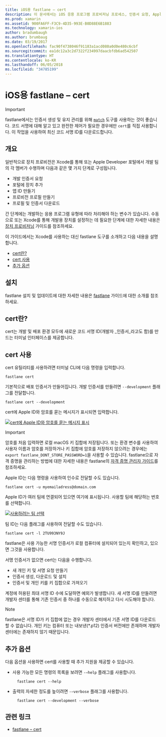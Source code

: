 ```yaml
---
title: iOS용 fastlane – cert
description: 이 문서에서는 iOS 응용 프로그램 프로비저닝 프로세스, 인증서 요청, Apple의 개발자 포털에 장치 추가, 앱 ID 만들기 등의 많은 부분을 자동화하는 도구인 fastlane을 설명합니다.
ms.prod: xamarin
ms.assetid: 900FA6FF-F3C9-4D35-993E-B0D88E6B1883
ms.technology: xamarin-ios
author: bradumbaugh
ms.author: brumbaug
ms.date: 03/19/2017
ms.openlocfilehash: fac90f4738046f91183a1acd080a0d0e480c6cbf
ms.sourcegitcommit: ea1dc12a3c2d7322f234997daacbfdb6ad542507
ms.translationtype: HT
ms.contentlocale: ko-KR
ms.lasthandoff: 06/05/2018
ms.locfileid: "34785199"
---
```

# <a name="fastlane-for-ios--cert"></a>iOS용 fastlane – cert

> [!IMPORTANT]
> fastlane에서는 인증서 생성 및 유지 관리를 위해 [`match`](~/ios/deploy-test/provisioning/fastlane/match.md) 도구를 사용하는 것이 좋습니다. 코드 서명에 대해 알고 있고 완전한 제어가 필요한 경우에만 `cert`를 직접 사용합니다. 이 작업을 사용하여 최신 코드 서명 ID를 다운로드합니다.

## <a name="overview"></a>개요

일반적으로 장치 프로비전은 Xcode를 통해 또는 Apple Developer 포털에서 개발 팀의 각 멤버가 수행하며 다음과 같은 몇 가지 단계로 구성됩니다.

- 개발 인증서 요청
- 포털에 장치 추가
- 앱 ID 만들기
- 프로비전 프로필 만들기
- 프로필 및 인증서 다운로드

간 단계에는 개발하는 응용 프로그램 유형에 따라 처리해야 하는 변수가 있습니다. 수동으로 또는 Xcode를 통해 개발용 장치를 설정하는 데 필요한 단계에 대한 자세한 내용은 [장치 프로비저닝](~/ios/get-started/installation/device-provisioning/index.md) 가이드를 참조하세요.

이 가이드에서는 Xcode를 사용하는 대신 fastlane 도구를 소개하고 다음 내용을 설명합니다.

- [cert란?](#whatiscert)
- [cert 사용](#using)
- [추가 옵션](#options)

## <a name="installation"></a>설치

fastlane 설치 및 업데이트에 대한 자세한 내용은 [fastlane](~/ios/deploy-test/provisioning/fastlane/index.md#Installation) 가이드에 대한 소개를 참조하세요.

<a name="whatiscert" />

## <a name="what-is-cert"></a>cert란?

cert는 개발 및 배포 환경 모두에 새로운 코드 서명 ID(개발자 _인증서_라고도 함)를 만드는 터미널 인터페이스를 제공합니다.

<a name="using" />

## <a name="using-cert"></a>cert 사용

cert 유틸리티를 사용하려면 터미널 CLI에 다음 명령을 입력합니다.

    fastlane cert

기본적으로 배포 인증서가 만들어집니다. 개발 인증서를 만들려면 `--development` 플래그를 전달합니다.

    fastlane cert --development

cert에 Apple ID와 암호를 묻는 메시지가 표시되면 입력합니다.

[![](cert-images/fastlane-image1.png "cert에 Apple ID와 암호를 묻는 메시지 표시")](cert-images/fastlane-image1.png#lightbox)

> [!IMPORTANT]
> 암호를 처음 입력하면 로컬 macOS 키 집합에 저장됩니다. 또는 환경 변수를 사용하여 사용자 이름과 암호를 저장하거나 키 집합에 암호를 저장하지 않으려는 경우에는 `export fastlane_DONT_STORE_PASSWORD=1`을 사용할 수 있습니다. fastlane으로 자격 증명을 관리하는 방법에 대한 자세한 내용은 fastlane의 [자격 증명 관리자 가이드](https://github.com/fastlane/fastlane/blob/master/credentials_manager/README.md)를 참조하세요.

Apple ID는 다음 명령을 사용하여 인수로 전달할 수도 있습니다.

    fastlane cert -u myemailadress@domain.com

Apple ID가 여러 팀에 연결되어 있으면 여기에 표시됩니다. 사용할 팀에 해당하는 번호를 선택합니다.

[![](cert-images/fastlane-image2.png "사용하려는 팀 선택")](cert-images/fastlane-image2.png#lightbox)

팀 ID는 다음 플래그를 사용하여 전달할 수도 있습니다.

    fastlane cert -l 2TU993NY9J

fastlane은 사용 가능한 서명 인증서가 로컬 컴퓨터에 설치되어 있는지 확인하고, 있으면 그것을 사용합니다.

서명 인증서가 없으면 cert는 다음을 수행합니다.

- 새 개인 키 및 서명 요청 만들기
- 인증서 생성, 다운로드 및 설치
- 인증서 및 개인 키를 키 집합으로 가져오기

계정에 허용된 최대 서명 ID 수에 도달하면 예외가 발생합니다. 새 서명 ID를 만들려면 개발자 센터를 통해 기존 인증서 중 하나를 수동으로 해지하고 다시 시도해야 합니다.

> [!NOTE]
> fastlane은 서명 ID가 키 집합에 없는 경우 개발자 센터에서 기존 서명 ID를 다운로드 할 수 없습니다. 개인 키는 컴퓨터 또는 내보낸(*.p12) 인증서 버전에만 존재하며 개발자 센터에는 존재하지 않기 때문입니다.

<a name="options" />

## <a name="additional-options"></a>추가 옵션

다음 옵션을 사용하면 cert를 사용할 때 추가 지원을 제공할 수 있습니다.

- 사용 가능한 모든 명령의 목록을 보려면 `-–help` 플래그를 사용합니다.

        fastlane cert --help

- 출력의 자세한 정도를 높이려면 `-–verbose` 플래그를 사용합니다.

        fastlane cert --development --verbose


## <a name="related-links"></a>관련 링크

- [fastlane – cert](https://github.com/fastlane/fastlane/blob/master/cert/README.md)
